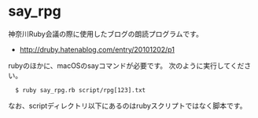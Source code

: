 # say_rpg

神奈川Ruby会議の際に使用したブログの朗読プログラムです。
* http://druby.hatenablog.com/entry/20101202/p1

rubyのほかに、macOSのsayコマンドが必要です。
次のように実行してください。

```
  $ ruby say_rpg.rb script/rpg[123].txt
```

なお、scriptディレクトリ以下にあるのはrubyスクリプトではなく脚本です。
